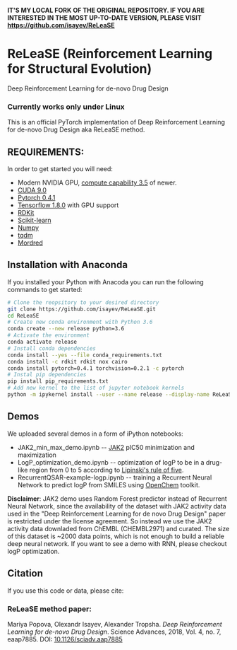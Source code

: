 **IT'S MY LOCAL FORK OF THE ORIGINAL REPOSITORY. IF YOU ARE INTERESTED IN THE MOST UP-TO-DATE VERSION, PLEASE VISIT https://github.com/isayev/ReLeaSE**

# ReLeaSE (Reinforcement Learning for Structural Evolution)
Deep Reinforcement Learning for de-novo Drug Design

### Currently works only under Linux

This is an official PyTorch implementation of Deep Reinforcement Learning for de-novo Drug Design aka ReLeaSE method.

## REQUIREMENTS:
In order to get started you will need:
* Modern NVIDIA GPU, [compute capability 3.5](https://developer.nvidia.com/cuda-gpus) of newer.
* [CUDA 9.0](https://developer.nvidia.com/cuda-downloads)
* [Pytorch 0.4.1](https://pytorch.org)
* [Tensorflow 1.8.0](https://www.tensorflow.org/install/) with GPU support
* [RDKit](https://www.rdkit.org/docs/Install.html)
* [Scikit-learn](http://scikit-learn.org/)
* [Numpy](http://www.numpy.org/)
* [tqdm](https://github.com/tqdm/tqdm)
* [Mordred](https://github.com/mordred-descriptor/mordred)

## Installation with Anaconda

If you installed your Python with Anacoda you can run the following commands to get started:
```bash
# Clone the reopsitory to your desired directory
git clone https://github.com/isayev/ReLeaSE.git
cd ReLeaSE
# Create new conda environment with Python 3.6
conda create --new release python=3.6
# Activate the environment
conda activate release
# Install conda dependencies
conda install --yes --file conda_requirements.txt
conda install -c rdkit rdkit nox cairo
conda install pytorch=0.4.1 torchvision=0.2.1 -c pytorch
# Instal pip dependencies
pip install pip_requirements.txt
# Add new kernel to the list of jupyter notebook kernels
python -m ipykernel install --user --name release --display-name ReLeaSE
```

## Demos

We uploaded several demos in a form of iPython notebooks:
* JAK2_min_max_demo.ipynb -- [JAK2](https://www.ebi.ac.uk/chembl/target/inspect/CHEMBL2363062) pIC50 minimization and maximization
* LogP_optimization_demo.ipynb -- optimization of logP to be in a drug-like region 
from 0 to 5 according to [Lipinski's rule of five](https://en.wikipedia.org/wiki/Lipinski%27s_rule_of_five).
* RecurrentQSAR-example-logp.ipynb -- training a Recurrent Neural Network to predict logP from SMILES
using [OpenChem](https://github.com/Mariewelt/OpenChem) toolkit.

**Disclaimer**: JAK2 demo uses Random Forest predictor instead of Recurrent Neural Network,
since the availability of the dataset with JAK2 activity data used in the
"Deep Reinforcement Learning for de novo Drug Design" paper is restricted under
the license agreement. So instead we use the JAK2 activity data downladed from
ChEMBL (CHEMBL2971) and curated. The size of this dataset is ~2000 data points,
which is not enough to build a reliable deep neural network. If you want to see
a demo with RNN, please checkout logP optimization.

## Citation
If you use this code or data, please cite:

### ReLeaSE method paper:
Mariya Popova, Olexandr Isayev, Alexander Tropsha. *Deep Reinforcement Learning for de-novo Drug Design*. Science Advances, 2018, Vol. 4, no. 7, eaap7885. DOI: [10.1126/sciadv.aap7885](http://dx.doi.org/10.1126/sciadv.aap7885)
